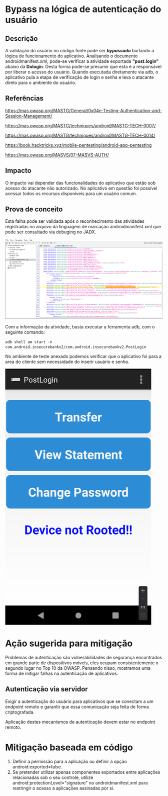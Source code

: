# Bypass na lógica de autenticação do usuário

## Descrição

A validação do usuário no código fonte pode ser ***bypassado*** burlando a lógica de funcionamento do aplicativo. Analisando o documento androidmanifest.xml, pode-se verificar a atividade exportada **"post.login"** abaixo da **Dologin**. Desta forma pode-se presumir que esta é a responsável por liberar o acesso do usuário. Quando executada diretamente via adb, o aplicativo pula a etapa de verificação de login e senha e leva o atacante direto para o ambiente do usuário. 

## Referências 

https://mas.owasp.org/MASTG/General/0x04e-Testing-Authentication-and-Session-Management/

https://mas.owasp.org/MASTG/techniques/android/MASTG-TECH-0007/

https://mas.owasp.org/MASTG/techniques/android/MASTG-TECH-0014/

https://book.hacktricks.xyz/mobile-pentesting/android-app-pentesting

https://mas.owasp.org/MASVS/07-MASVS-AUTH/


## Impacto

O impacto vai depender das funcionalidades do aplicativo que estão sob acesso do atacante não autorizado. No aplicativo em questão foi possível acessar todos os recursos disponíveis para um usuário comum.

## Prova de conceito

Esta falha pode ser validada após o reconhecimento das atividades registradas no arquivo da linguagem de marcação androidmanifest.xml que pode ser consultado via debuging no JADX.

![jadx_bypass](.img/jadx_bypass.png)

Com a informação da atividade, basta executar a ferramenta adb, com o seguinte comando:

```
adb shell am start -n com.android.insecurebankv2/com.android.insecurebankv2.PostLogin
```
No ambiente de teste anexado podemos verificar que o aplicativo foi para a area do cliente sem necessidade do inserir usuário e senha.

![android_bypass](.img/android_bypass.png)


# Ação sugerida para mitigação

Problemas de autenticação são vulnerabilidades de segurança encontrados em grande parte de dispositivos móveis, eles ocupam consistentemente o segundo lugar no Top 10 da OWASP. Pensando nisso, mostramos uma forma de mitigar falhas na autenticação de aplicativos.

## Autenticação via servidor

Exigir a autenticação do usuário para aplicativos que se conectam a um endpoint remoto e garantir que essa comunicação seja feita de forma criptografada.  

Aplicação destes mecanismos de autenticação devem estar no endpoint remoto.

# Mitigação baseada em código 

1) Definir a permissão para a aplicação ou definir a opção android:exported=false.
2) Se pretender utilizar apenas componentes exportados entre aplicações relacionadas sob o seu controle, utilize android:protectionLevel="signature" no androidmanifest.xml para restringir o acesso a aplicações assinadas por si.
